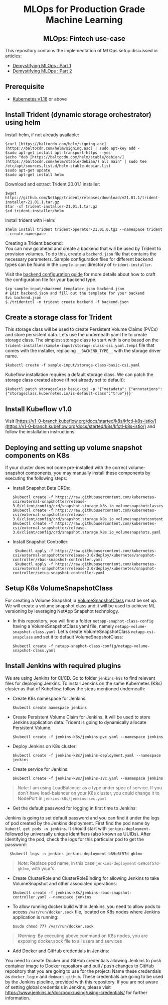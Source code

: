 <div align="center">
<h1>MLOps for Production Grade Machine Learning</h1>
<h2> MLOps: Fintech use-case </h2>
</div>
This repository contains the implementation of MLOps setup discussed in articles:

 - [Demystifying MLOps : Part 1](#)
 - [Demystifying MLOps : Part 2](#)

## Prerequisite
- [Kubernetes v1.18](https://v1-18.docs.kubernetes.io/docs/setup/) or above

## Install Trident (dynamic storage orchestrator) using helm
Install helm, if not already available:

    $curl [https://baltocdn.com/helm/signing.asc](https://baltocdn.com/helm/signing.asc) | sudo apt-key add -  
    $sudo apt-get install apt-transport-https --yes
    $echo "deb [https://baltocdn.com/helm/stable/debian/](https://baltocdn.com/helm/stable/debian/) all main" | sudo tee /etc/apt/sources.list.d/helm-stable-debian.list
    $sudo apt-get update
    $sudo apt-get install helm
Download and extract Trident 20.01.1 installer:

    $wget https://github.com/NetApp/trident/releases/download/v21.01.1/trident-installer-21.01.1.tar.gz
    $tar -xf trident-installer-21.01.1.tar.gz
    $cd trident-installer/helm
    
  Install trident with Helm:
 
    $helm install trident trident-operator-21.01.0.tgz --namespace trident --create-namespace
  Creating a Trident backend:
  <br>
  You can now go ahead and create a backend that will be used by Trident to provision volumes. To do this, create a  `backend.json`  file that contains the necessary parameters. Sample configuration files for different backend types can be found in the  `sample-input`  directory of `trident-installer`.

Visit the  [backend configuration guide](https://netapp-trident.readthedocs.io/en/stable-v21.01/kubernetes/operations/tasks/backends/index.html#backend-configuration)  for more details about how to craft the configuration file for your backend type.

    $cp sample-input/<backend template>.json backend.json
    # Edit backend.json and fill out the template for your backend
    $vi backend.json
    $./tridentctl -n trident create backend -f backend.json

## Create a storage class for Trident
This storage class will be used to create Persistent Volume Claims (PVCs) and store persistent data.
Lets use the underneath yaml fie to create storage class.
The simplest storage class to start with is one based on the `trident-installer/sample-input/storage-class-csi.yaml.templ` file that comes with the installer, replacing `__BACKEND_TYPE__` with the storage driver name.

    $kubectl create -f sample-input/storage-class-basic-csi.yaml
 Kubeflow installation requires a default storage class. We can patch the storage class created above (if not already set to default):
 
    $kubectl patch storageclass basic-csi -p '{"metadata": {"annotations":{"storageclass.kubernetes.io/is-default-class":"true"}}}'

## Install Kubeflow v1.0
Visit [https://v1-0-branch.kubeflow.org/docs/started/k8s/kfctl-k8s-istio/](https://v1-0-branch.kubeflow.org/docs/started/k8s/kfctl-k8s-istio/) and follow the installation instructions 
## Deploying and setting up volume snapshot components on K8s
If your cluster does not come pre-installed with the correct volume-snapshot components, you may manually install these components by executing the following steps:

 - Install Snapshot Beta CRDs:
 
       $kubectl create -f https://raw.githubusercontent.com/kubernetes-csi/external-snapshotter/release-3.0/client/config/crd/snapshot.storage.k8s.io_volumesnapshotclasses.yaml
       $kubectl create -f https://raw.githubusercontent.com/kubernetes-csi/external-snapshotter/release-3.0/client/config/crd/snapshot.storage.k8s.io_volumesnapshotcontents.yaml
       $kubectl create -f https://raw.githubusercontent.com/kubernetes-csi/external-snapshotter/release-3.0/client/config/crd/snapshot.storage.k8s.io_volumesnapshots.yaml
 - Install Snapshot Controller:
   
        $kubectl apply -f https://raw.githubusercontent.com/kubernetes-csi/external-snapshotter/release-3.0/deploy/kubernetes/snapshot-controller/rbac-snapshot-controller.yaml
        $kubectl apply -f https://raw.githubusercontent.com/kubernetes-csi/external-snapshotter/release-3.0/deploy/kubernetes/snapshot-controller/setup-snapshot-controller.yaml
## Setup K8s VolumeSnapshotClass
 For creating a Volume Snapshot, a [VolumeSnapshotClass](https://netapp-trident.readthedocs.io/en/stable-v20.01/kubernetes/concepts/objects.html#kubernetes-volumesnapshotclass-objects) must be set up. We will create a volume snapshot class and it will be used to achieve ML versioning by leveraging NetApp Snapshot technology.
 
 - In this repository, you will find a folder `netapp-snaphot-class-config` having a VolumeSnapshotClass yaml file, namely `netapp-volume-snapshot-class.yaml`. Let's create VolumeSnapshotClass  `netapp-csi-snapclass`  and set it to default VolumeSnapshotClass:
 
       $kubectl create -f netapp-snaphot-class-config/netapp-volume-snapshot-class.yaml

## Install Jenkins with required plugins
We are using Jenkins for CI/CD. Go to folder `jenkins-k8s` to find relevant files for deploying Jenkins. To install Jenkins on the same Kubernetes (K8s) cluster as that of Kubeflow, follow the steps mentioned underneath:

 - Create K8s namespace for Jenkins:
 
	   $kubectl create namespace jenkins
- Create Persistent Volume Claim for Jenkins. It will be used to store Jenkins application data. Trident is going to dynamically allocate Persistent Volume. 

      $kubectl create -f jenkins-k8s/jenkins-pvc.yaml --namespace jenkins
- Deploy Jenkins on K8s cluster:

      $kubectl create -f jenkins-k8s/jenkins-deployment.yaml --namespace jenkins
- Create service for Jenkins:

      $kubectl create -f jenkins-k8s/jenkins-svc.yaml --namespace jenkins

> *Note*: I am using LoadBalancer as a type under spec of service. If you don't have load-balancer on your K8s cluster, you could change it to NodePort in `jenkins-k8s/jenkins-svc.yaml`
- Get the default password for logging in first time to Jenkins:

 Jenkins is going to set default password and you can find it under the logs of pod created by the Jenkins deployment. First find the pod name by `kubectl get pods -n jenkins`. It should start with `jenkins-deployment-` followed by universally unique identifiers (also known as UUIDs). After identifying the pod, check the logs for this particular pod to get the password:
 

      $kubectl logs -n jenkins jenkins-deployment-b89c6f57d-gblmx

> *Note*: Replace pod name, in this case `jenkins-deployment-b89c6f57d-gblmx`, with your's

-  Create ClusterRole and ClusterRoleBinding for allowing Jenkins to take VolumeSnapshot and other associated operations:

       $kubectl create -f jenkins-k8s/jenkins-rbac-snapshot-controller.yaml --namespace jenkins
- To allow running docker build within Jenkins, you need to allow pods to access `/var/run/docker.sock` file, located on K8s nodes where Jenkins application is running:

      $sudo chmod 777 /var/run/docker.sock

> *Warning*: By executing above command on K8s nodes, you are exposing docker.sock file to all users and services

- Add Docker and GitHub credentials in Jenkins:

You need to create Docker and GitHub credentials allowing Jenkins to push container image to Docker repository and pull / push changes to GitHub repository that you are going to use for the project. Name these credentials as `docker_login` and `dedmari_github`. These credentials are going to be used by the Jenkins pipeline, provided with this repository. If you are not aware of setting global credentials in Jenkins, please visit https://www.jenkins.io/doc/book/using/using-credentials/ for further information.

<!--stackedit_data:
eyJoaXN0b3J5IjpbLTE4OTE5NjA0NzQsLTE0NDQwMTE5NjQsMT
Q3Njk1OTY5MiwtODE3Njc3MDMyLDE3Mzk4NjY2MSwtMTYzNzIy
ODExNCwtMjE2NTYyMTA0LC0xOTU4NDQyNDIwLC0xMzcwNzEzMz
Y2LC04MDk5MTY1MzksLTYzODgyNDMyMCwxNjYzODE5MTY0LDI4
Njk4NjIxOCwtMTU4OTM4ODI4NiwtMTY3OTEwNTc4MCwtMTQyNj
g5MDkxLDY2Nzk1MDYyMCwxNTMzMjUxMjk1LC0xNzI4OTgxMDgs
LTg0NTkyNzU5OF19
-->